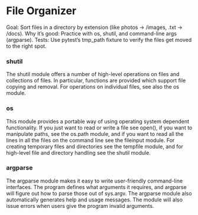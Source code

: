 # File Organizer

Goal: Sort files in a directory by extension (like photos → /images, .txt → /docs).
Why it’s good: Practice with os, shutil, and command-line args (argparse).
Tests: Use pytest’s tmp_path fixture to verify the files get moved to the right spot.


### shutil
The shutil module offers a number of high-level operations on files and collections of files. In particular, functions are provided which support file copying and removal. For operations on individual files, see also the os module.


### os
This module provides a portable way of using operating system dependent functionality. If you just want to read or write a file see open(), if you want to manipulate paths, see the os.path module, and if you want to read all the lines in all the files on the command line see the fileinput module. For creating temporary files and directories see the tempfile module, and for high-level file and directory handling see the shutil module.

### argparse
The argparse module makes it easy to write user-friendly command-line interfaces. The program defines what arguments it requires, and argparse will figure out how to parse those out of sys.argv. The argparse module also automatically generates help and usage messages. The module will also issue errors when users give the program invalid arguments.

